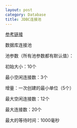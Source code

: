 ```yaml
---
layout: post
category: Database
title: JDBC连接池
---
```

[参考链接](http://blog.csdn.net/dzy21/article/details/51952138)

数据库连接池

池参数（所有池参数都有默认值）：

初始大小：10个

最小空闲连接数：3个

增量：一次创建的最小单位（5个）

最大空闲连接数：12个

最大连接数：20个

最大的等待时间：1000毫秒

